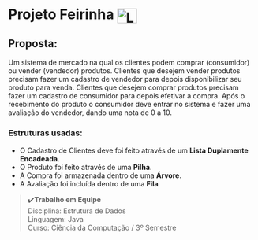 # Projeto Feirinha <img align="center" alt="Linne-java" height="30" width="40" img src="https://cdn.jsdelivr.net/gh/devicons/devicon@latest/icons/java/java-original.svg" />


## Proposta:
Um sistema de mercado na qual os clientes podem comprar (consumidor) ou vender (vendedor) produtos.
Clientes que desejem vender produtos precisam fazer um cadastro de vendedor para depois disponibilizar seu produto para venda. 
Clientes que desejem comprar produtos precisam fazer um cadastro de consumidor para depois efetivar a compra. 
Após o recebimento do produto o consumidor deve entrar no sistema e fazer uma avaliação do vendedor, dando uma nota de 0 a 10.

### Estruturas usadas:
* O Cadastro de Clientes deve foi feito através de um **Lista Duplamente Encadeada**.
* O Produto foi feito através de uma **Pilha**.
* A Compra foi armazenada dentro de uma **Árvore**.
* A Avaliação foi incluída dentro de uma **Fila**

>✔️**Trabalho em Equipe**\
> Disciplina: Estrutura de Dados \
> Linguagem: Java \
> Curso: Ciência da Computação / 3º Semestre
